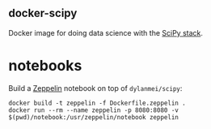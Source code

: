 docker-scipy
------------

Docker image for doing data science with the [SciPy stack](https://en.wikipedia.org/wiki/SciPy).

# notebooks

Build a [Zeppelin](http://zeppelin.incubator.apache.org) notebook on top of `dylanmei/scipy`:

```
docker build -t zeppelin -f Dockerfile.zeppelin .
docker run --rm --name zeppelin -p 8080:8080 -v $(pwd)/notebook:/usr/zeppelin/notebook zeppelin
```
